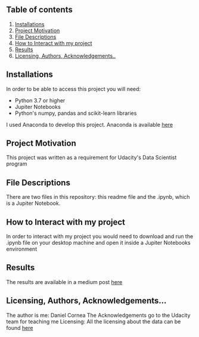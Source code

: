 ## Table of contents

1. [Installations](#installations)
2. [Project Motivation](#motivation)
3. [File Descriptions](#descriptions)
4. [How to Interact with my project](#interact)
5. [Results](#results)
6. [Licensing, Authors, Acknowledgements..](#license)


<a name="installations"></a>
## Installations
In order to be able to access this project you will need: 
<ul>
  <li> Python 3.7 or higher</li>
  <li> Jupiter Notebooks</li>
  <li> Python's numpy, pandas and scikit-learn libraries</li>
</ul>

I used Anaconda to develop this project. Anaconda is available <a href ="https://www.anaconda.com" target="_blank"> here </a>
 
<a name="motivation"></a>
## Project Motivation 
This project was written as a requirement for Udacity's Data Scientist program

<a name="descriptions"></a>
## File Descriptions
There are two files in this repository: this readme file and the .ipynb, which is a Jupiter Notebook. 

<a name="interact"></a>
## How to Interact with my project
In order to interact with my project you would need to download and run the .ipynb file on your desktop machine and open it inside a Jupiter Notebooks environment 
<a name="results"></a>

## Results 
The results are available in a medium post <a href="https://www.anaconda.com" target="_blank"> here</a> 
<a name="license"></a>

## Licensing, Authors, Acknowledgements...
The author is me: Daniel Cornea 
The Acknowledgements go to the Udacity team for teaching me
Licensing: All the licensing about the data can be found  <a href = "http://insideairbnb.com/get-the-data.html" target="_blank"> here </a> 



